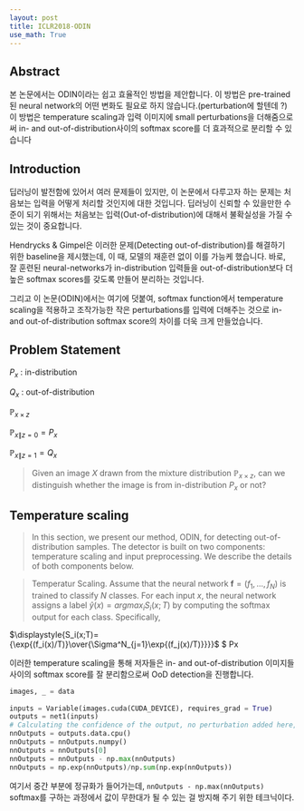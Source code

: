 ```yaml
---
layout: post
title: ICLR2018-ODIN
use_math: True
---
```



## Abstract

본 논문에서는 ODIN이라는 쉽고 효율적인 방법을 제안합니다. 이 방법은 pre-trained된 neural network의 어떤 변화도 필요로 하지 않습니다.(perturbation에 할텐데 ?) 이 방법은 temperature scaling과 입력 이미지에 small perturbations을 더해줌으로써 in- and out-of-distribution사이의 softmax score를 더 효과적으로 분리할 수 있습니다

## Introduction

딥러닝이 발전함에 있어서 여러 문제들이 있지만, 이 논문에서 다루고자 하는 문제는 처음보는 입력을 어떻게 처리할 것인지에 대한 것입니다. 딥러닝이 신뢰할 수 있을만한 수준이 되기 위해서는 처음보는 입력(Out-of-distribution)에 대해서 불확실성을 가질 수 있는 것이 중요합니다.

Hendrycks & Gimpel은 이러한 문제(Detecting out-of-distribution)를 해결하기 위한 baseline을 제시했는데, 이 때, 모델의 재훈련 없이 이를 가능케 했습니다. 바로, 잘 훈련된 neural-networks가 in-distribution 입력들을 out-of-distribution보다 더 높은 softmax scores를 갖도록 만들어 분리하는 것입니다.

그리고 이 논문(ODIN)에서는 여기에 덧붙여, softmax function에서 temperature scaling을 적용하고 조작가능한 작은 perturbations를 입력에 더해주는 것으로 in- and out-of-distribution softmax score의 차이를 더욱 크게 만들었습니다.

## Problem Statement

$P_x$ : in-distribution 

$Q_x$ : out-of-distribution

$\mathbb{P}_{x\times{z}}$

$\mathbb{P}_{x\|z=0}=P_x$

$\mathbb{P}_{x\|z=1}=Q_x$

>Given an image $X$ drawn from the mixture distribution $\mathbb{P}_{x\times{z}}$, can we distinguish whether the image is from in-distribution $P_x$ or not?

## Temperature scaling

> In this section, we present our method, ODIN, for detecting out-of-distribution samples. The detector is built on two components: temperature scaling and input preprocessing. We describe the details of both components below.

> Temperatur Scaling. Assume that the neural network $\mathbf{f}=(f_1,...,f_N)$ is trained to classify $N$ classes. For each input $x$, the neural network assigns a label $\hat{y}(x)=argmax_iS_i(x;T)$ by computing the softmax output for each class. Specifically,

$\displaystyle{S_i(x;T)={\exp{(f_i(x)/T)}\over{\Sigma^N_{j=1}\exp{(f_j(x)/T)}}}}$
$ Px

이러한 temperature scaling을 통해 저자들은 in- and out-of-distribution 이미지들 사이의 softmax score를 잘 분리함으로써 OoD detection을 진행합니다.

```python
images, _ = data
        
inputs = Variable(images.cuda(CUDA_DEVICE), requires_grad = True)
outputs = net1(inputs)
# Calculating the confidence of the output, no perturbation added here, no temperature scaling used
nnOutputs = outputs.data.cpu()
nnOutputs = nnOutputs.numpy()
nnOutputs = nnOutputs[0]
nnOutputs = nnOutputs - np.max(nnOutputs)
nnOutputs = np.exp(nnOutputs)/np.sum(np.exp(nnOutputs))
```

여기서 중간 부분에 정규화가 들어가는데, `nnOutputs - np.max(nnOutputs)` softmax를 구하는 과정에서 값이 무한대가 될 수 있는 걸 방지해 주기 위한 테크닉이다.
